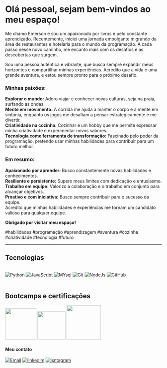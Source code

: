 # Olá pessoal, sejam bem-vindos ao meu espaço!

Me chamo Emerson e sou um apaixonado por livros e pelo constante aprendizado. Recentemente, iniciei uma jornada empolgante migrando da área de restaurantes e hotelaria para o mundo da programação. A cada passo nesse novo caminho, me encanto mais com os desafios e as descobertas que surgem.

Sou uma pessoa autêntica e vibrante, que busca sempre expandir meus horizontes e compartilhar minhas experiências. Acredito que a vida é uma grande aventura, e estou sempre pronto para o próximo desafio.

### Minhas paixões:

**Explorar o mundo:** Adoro viajar e conhecer novas culturas, seja na praia, surfando as ondas.\
**Mente em movimento:** A corrida me ajuda a manter o corpo e a mente em sintonia, enquanto os jogos me desafiam a pensar estrategicamente e me divertir.\
**Criatividade na cozinha:** Cozinhar é um hobby que me permite expressar minha criatividade e experimentar novos sabores.\
**Tecnologia como ferramenta de transformação:** Fascinado pelo poder da programação, pretendo usar minhas habilidades para contribuir para um futuro melhor.

### Em resumo:

**Apaixonado por aprender:** Busco constantemente novas habilidades e conhecimentos.\
**Resiliente e persistente:** Supero meus limites com dedicação e entusiasmo.\
**Trabalho em equipe:** Valorizo a colaboração e o trabalho em conjunto para alcançar objetivos.\
**Proativo e com iniciativa:** Busco sempre contribuir para o sucesso da equipe.\
Acredito que minhas habilidades e experiências me tornam um candidato valioso para qualquer equipe.

**Obrigado por visitar meu espaço!**

#habilidades #programação #aprendizagem #aventura #cozinha #criatividade #tecnologia #futuro


-------
## Tecnologias

<div style="display: inline_block"><br/>
    <img aling="center" alt="Python" src="https://img.shields.io/badge/Python-3776AB?style=for-the-badge&logo=python&logoColor=white" />
     <img aling="center" alt="JavaScript" src="https://img.shields.io/badge/JavaScript-F7DF1E?style=for-the-badge&logo=javascript&logoColor=black" />
      <img aling="center" alt="MYsql" src="https://img.shields.io/badge/MySQL-00000F?style=for-the-badge&logo=mysql&logoColor=white" />
    <img aling="center" alt="Git" src="https://img.shields.io/badge/GIT-E44C30?style=for-the-badge&logo=git&logoColor=white" />
    <img aling="center" alt="NodeJs" src="https://img.shields.io/badge/Node.js-43853D?style=for-the-badge&logo=node.js&logoColor=white" />
    <img aling="center" alt="GitHub" src="https://img.shields.io/badge/GitHub-100000?style=for-the-badge&logo=github&logoColor=white" />
</div><br/>

## Bootcamps e certificações 
[<img src="https://hermes.dio.me/tracks/55e7040f-775b-47e5-a8fb-69d002ca17a9.png" height="100"></a>](https://web.dio.me/track/formacao-javascript-developer)
[<img src="https://hermes.dio.me/tracks/bc454148-6e72-4047-95cc-d516706ae405.png" height="90"></a>](https://web.dio.me/track/formacao-sql-db-specialist)
[<img src="https://hermes.dio.me/tracks/0136518c-68d6-4198-bdbe-6d982c3a1261.png" height="110"></a>](https://web.dio.me/track/8b170530-da6f-487f-8774-c0bc58254f6c)


    
#### Meu contato

[![Email](https://img.shields.io/badge/Gmail-D14836?style=for-the-badge&logo=gmail&logoColor=white)](mailto:emerson.romana@gmail.com)
[![linkedim](https://img.shields.io/badge/LinkedIn-0077B5?style=for-the-badge&logo=linkedin&logoColor=white)](https://www.linkedin.com/in/emerson-romana-senna-b68a46277/)
[![isntagram](https://img.shields.io/badge/instagram-D14836?style=for-the-badge&logo=instagram&logoColor=white)](https://www.instagram.com/ermis_minf/)
